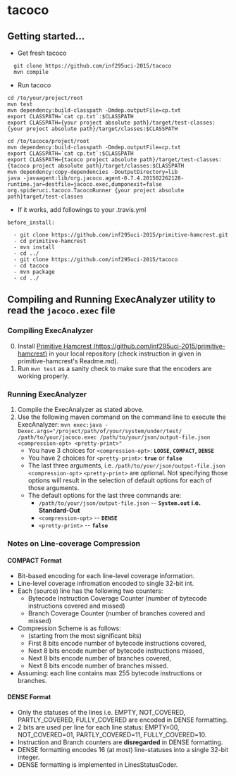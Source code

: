 # tacoco

## Getting started...

* Get fresh tacoco
~~~
  git clone https://github.com/inf295uci-2015/tacoco
  mvn compile
~~~


* Run tacoco 
~~~
cd /to/your/project/root
mvn test
mvn dependency:build-classpath -Dmdep.outputFile=cp.txt
export CLASSPATH=`cat cp.txt`:$CLASSPATH
export CLASSPATH={your project absolute path}/target/test-classes:{your project absolute path}/target/classes:$CLASSPATH

cd /to/tacoco/project/root
mvn dependency:build-classpath -Dmdep.outputFile=cp.txt
export CLASSPATH=`cat cp.txt`:$CLASSPATH
export CLASSPATH={tacoco project absolute path}/target/test-classes:{tacoco project absolute path}/target/classes:$CLASSPATH
mvn dependency:copy-dependencies -DoutputDirectory=lib
java -javaagent:lib/org.jacoco.agent-0.7.4.201502262128-runtime.jar=destfile=jacoco.exec,dumponexit=false org.spideruci.tacoco.TacocoRunner {your project absolute path}target/test-classes
~~~

* If it works, add followings to your .travis.yml
~~~
before_install:
  
  - git clone https://github.com/inf295uci-2015/primitive-hamcrest.git  
  - cd primitive-hamcrest  
  - mvn install 
  - cd ../
  - git clone https://github.com/inf295uci-2015/tacoco
  - cd tacoco
  - mvn package
  - cd ../
~~~

## Compiling and Running ExecAnalyzer utility to read the `jacoco.exec` file

### Compiling ExecAnalyzer
0. Install [Primitive Hamcrest (https://github.com/inf295uci-2015/primitive-hamcrest)](https://github.com/inf295uci-2015/primitive-hamcrest) in your local repository (check instruction in given in primitive-hamcrest's Readme.md).
1. Run `mvn test` as a sanity check to make sure that the encoders are working properly.

### Running ExecAnalyzer
1. Compile the ExecAnalyzer as stated above.
2. Use the following maven command on the command line to execute the ExecAnalyzer: `mvn exec:java -Dexec.args="/project/path/of/your/system/under/test/ /path/to/your/jacoco.exec /path/to/your/json/output-file.json <compression-opt> <pretty-print>"`
    * You have 3 choices for `<compression-opt>`: **`LOOSE`, `COMPACT`, `DENSE`**
    * You have 2 choices for `<pretty-print>`: **`true`** or **`false`**
    * The last three arguments, i.e. `/path/to/your/json/output-file.json` `<compression-opt>` `<pretty-print>` are optional. Not specifying those options will result in the selection of default options for each of those arguments.
    * The default options for the last three commands are:
        * `/path/to/your/json/output-file.json` -- **`System.out` i.e. Standard-Out**
        * `<compression-opt>` -- **`DENSE`**
        * `<pretty-print>` -- **`false`**

### Notes on Line-coverage Compression

#### COMPACT Format

- Bit-based encoding for each line-level coverage information.
- Line-level coverage infromation encoded to single 32-bit int.
- Each (source) line has the following two counters:
  - Bytecode Instruction Coverage Counter (number of bytecode instructions covered and missed)
  - Branch Coverage Counter (number of branches covered and missed)
- Compression Scheme is as follows:
  - (starting from the most significant bits)
  - First 8 bits encode number of bytecode instructions covered,
  - Next 8 bits encode number of bytecode instructions missed,
  - Next 8 bits encode number of branches covered,
  - Next 8 bits encode number of branches missed.
- Assuming: each line contains max 255 bytecode instructions or branches.

#### DENSE Format

- Only the statuses of the lines i.e. EMPTY, NOT_COVERED, PARTLY_COVERED, FULLY_COVERED are encoded in DENSE formatting.
- 2 bits are used per line for each line status: EMPTY=00, NOT_COVERED=01, PARTLY_COVERED=11, FULLY_COVERED=10.
- Instruction and Branch counters are **disregarded** in DENSE formatting.
- DENSE formatting encodes 16 (at most) line-statuses into a single 32-bit integer.
- DENSE formatting is implemented in LinesStatusCoder.
